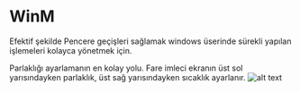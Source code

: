 # WinM
Efektif şekilde Pencere geçişleri sağlamak windows üserinde sürekli yapılan işlemeleri kolayca yönetmek için.

Parlaklığı ayarlamanın en kolay yolu.
Fare imleci ekranın üst sol yarısındayken parlaklık, üst sağ yarısındayken sıcaklık ayarlanır.
![alt text](https://i.postimg.cc/NfBKDj3H/brightnestemprature.png)
